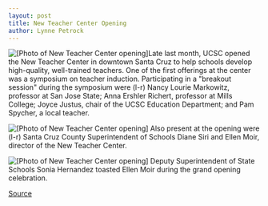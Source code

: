 ```yaml
---
layout: post
title: New Teacher Center Opening
author: Lynne Petrock
---
```


![\[Photo of New Teacher Center opening\]][1]Late last month, UCSC opened the New Teacher Center in downtown Santa Cruz to help schools develop high-quality, well-trained teachers. One of the first offerings at the center was a symposium on teacher induction. Participating in a "breakout session" during the symposium were (l-r) Nancy Lourie Markowitz, professor at San Jose State; Anna Ershler Richert, professor at Mills College; Joyce Justus, chair of the UCSC Education Department; and Pam Spycher, a local teacher.

![\[Photo of New Teacher Center opening\]][2] Also present at the opening were (l-r) Santa Cruz County Superintendent of Schools Diane Siri and Ellen Moir, director of the New Teacher Center.

![\[Photo of New Teacher Center opening\]][3] Deputy Superintendent of State Schools Sonia Hernandez toasted Ellen Moir during the grand opening celebration.

[1]: http://www1.ucsc.edu/oncampus/currents/98-99/art/teacher1.99-02-08.jpg
[2]: http://www1.ucsc.edu/oncampus/currents/98-99/art/teacher2.99-02-08.jpg
[3]: http://www1.ucsc.edu/oncampus/currents/98-99/art/teacher3.99-02-08.jpg

[Source](http://www1.ucsc.edu/oncampus/currents/98-99/02-08/teacher1.htm "Permalink to New Teacher Center opening; 02-08-99")
